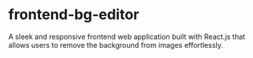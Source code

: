 # frontend-bg-editor
A sleek and responsive frontend web application built with React.js that allows users to remove the background from images effortlessly.
